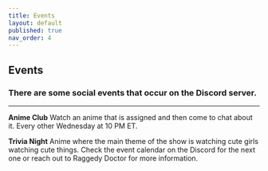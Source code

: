 ```yaml
---
title: Events
layout: default
published: true
nav_order: 4
---
```

## Events

### There are some social events that occur on the Discord server.
---

**Anime Club**
Watch an anime that is assigned and then come to chat about it. Every other Wednesday at 10 PM ET. 

**Trivia Night** 
Anime where the main theme of the show is watching cute girls watching cute things. Check the event calendar on the Discord for the next one or reach out to Raggedy Doctor for more information. 

